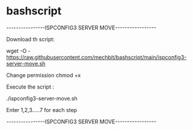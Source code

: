 # bashscript

----------------ISPCONFIG3 SERVER MOVE-----------------

Download th script:

wget -O - https://raw.githubusercontent.com/mechbit/bashscript/main/ispconfig3-server-move.sh

Change permission
chmod +x

Execute the script :

./ispconfig3-server-move.sh

Enter 1,2,3.....7 for each step

----------------ISPCONFIG3 SERVER MOVE-----------------
